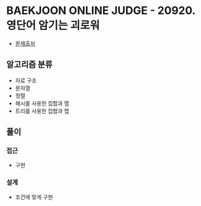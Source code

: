 # BAEKJOON ONLINE JUDGE - 20920. 영단어 암기는 괴로워

- [문제출처](https://www.acmicpc.net/problem/20920 '20920. 영단어 암기는 괴로워')

## 알고리즘 분류

- 자료 구조
- 문자열
- 정렬
- 해시를 사용한 집합과 맵
- 트리를 사용한 집합과 맵

## 풀이

### 접근

- 구현

### 설계

- 조건에 맞게 구현
